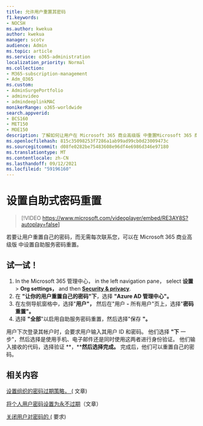 ```yaml
---
title: 允许用户重置其密码
f1.keywords:
- NOCSH
ms.author: kwekua
author: kwekua
manager: scotv
audience: Admin
ms.topic: article
ms.service: o365-administration
localization_priority: Normal
ms.collection:
- M365-subscription-management
- Adm_O365
ms.custom:
- AdminSurgePortfolio
- adminvideo
- admindeeplinkMAC
monikerRange: o365-worldwide
search.appverid:
- BCS160
- MET150
- MOE150
description: 了解如何让用户在 Microsoft 365 商业高级版 中重置Microsoft 365 商业高级版。
ms.openlocfilehash: 815c35098253f7286a1ab99ad99cb0d23009473c
ms.sourcegitcommit: d08fe0282be75483608e96df4e6986d346e97180
ms.translationtype: MT
ms.contentlocale: zh-CN
ms.lasthandoff: 09/12/2021
ms.locfileid: "59196160"
---
```

# <a name="set-up-self-service-password-reset"></a>设置自助式密码重置

> [!VIDEO https://www.microsoft.com/videoplayer/embed/RE3AY8S?autoplay=false]

若要让用户重置自己的密码，而无需每次联系您，可以在 Microsoft 365 商业高级版 中设置自助服务密码重置。

## <a name="try-it"></a>试一试！

1. In the Microsoft 365 管理中心， in the left navigation pane， select **设置**  >  **Org settings，** and then <a href="https://go.microsoft.com/fwlink/p/?linkid=2072756" target="_blank">**Security & privacy**</a>.
1. 在 **"让你的用户重置自己的密码"下**，选择 **"Azure AD 管理中心"。**
1. 在左侧导航窗格中，选择"**用户"，** 然后在"用户 **-** 所有用户"页上，选择"**密码重置"。**
1. 选择 **"全部**"以启用自助服务密码重置，然后选择"保存 **"。**

用户下次登录其帐户时，会要求用户输入其用户 ID 和密码。 他们选择 **"下** 一步"，然后选择是使用手机、电子邮件还是同时使用这两者进行身份验证。 他们输入接收的代码，选择验证 **，****然后选择完成。** 完成后，他们可以重置自己的密码。

## <a name="related-content"></a>相关内容

[设置组织的密码过期策略， (](/microsoft-365/admin/manage/set-password-expiration-policy) 文章) 

[将个人用户密码设置为永不过期](/microsoft-365/admin/add-users/set-password-to-never-expire)（文章）

[关闭用户对密码的 (](/microsoft-365/admin/add-users/strong-password) 要求) 
